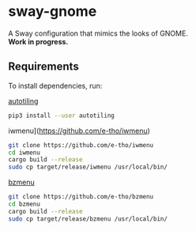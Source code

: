# sway-gnome

A Sway configuration that mimics the looks of GNOME.  
**Work in progress.**

## Requirements

To install dependencies, run:


[autotiling](https://github.com/nwg-piotr/autotiling)
```bash
pip3 install --user autotiling
```

iwmenu](https://github.com/e-tho/iwmenu)
```bash
git clone https://github.com/e-tho/iwmenu
cd iwmenu
cargo build --release
sudo cp target/release/iwmenu /usr/local/bin/
```

[bzmenu](https://github.com/e-tho/bzmenu)
```bash
git clone https://github.com/e-tho/bzmenu
cd bzmenu
cargo build --release
sudo cp target/release/bzmenu /usr/local/bin/
